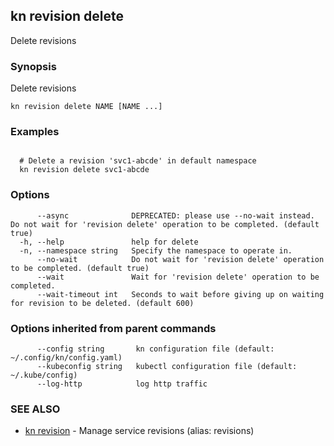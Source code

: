 ## kn revision delete

Delete revisions

### Synopsis

Delete revisions

```
kn revision delete NAME [NAME ...]
```

### Examples

```

  # Delete a revision 'svc1-abcde' in default namespace
  kn revision delete svc1-abcde
```

### Options

```
      --async              DEPRECATED: please use --no-wait instead. Do not wait for 'revision delete' operation to be completed. (default true)
  -h, --help               help for delete
  -n, --namespace string   Specify the namespace to operate in.
      --no-wait            Do not wait for 'revision delete' operation to be completed. (default true)
      --wait               Wait for 'revision delete' operation to be completed.
      --wait-timeout int   Seconds to wait before giving up on waiting for revision to be deleted. (default 600)
```

### Options inherited from parent commands

```
      --config string       kn configuration file (default: ~/.config/kn/config.yaml)
      --kubeconfig string   kubectl configuration file (default: ~/.kube/config)
      --log-http            log http traffic
```

### SEE ALSO

* [kn revision](kn_revision.md)	 - Manage service revisions (alias: revisions)

